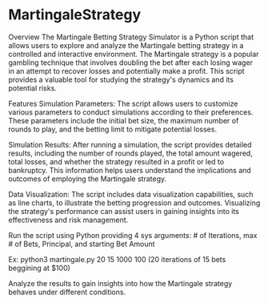 # MartingaleStrategy

Overview
The Martingale Betting Strategy Simulator is a Python script that allows users to explore and analyze the Martingale betting strategy in a controlled and interactive environment. The Martingale strategy is a popular gambling technique that involves doubling the bet after each losing wager in an attempt to recover losses and potentially make a profit. This script provides a valuable tool for studying the strategy's dynamics and its potential risks.

Features
Simulation Parameters: The script allows users to customize various parameters to conduct simulations according to their preferences. These parameters include the initial bet size, the maximum number of rounds to play, and the betting limit to mitigate potential losses.

Simulation Results: After running a simulation, the script provides detailed results, including the number of rounds played, the total amount wagered, total losses, and whether the strategy resulted in a profit or led to bankruptcy. This information helps users understand the implications and outcomes of employing the Martingale strategy.

Data Visualization: The script includes data visualization capabilities, such as line charts, to illustrate the betting progression and outcomes. Visualizing the strategy's performance can assist users in gaining insights into its effectiveness and risk management.

Run the script using Python providing 4 sys arguments: # of Iterations, max # of Bets, Principal, and starting Bet Amount

Ex: python3 martingale.py 20 15 1000 100 (20 iterations of 15 bets beggining at $100)

Analyze the results to gain insights into how the Martingale strategy behaves under different conditions.
